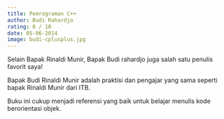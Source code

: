 ```yaml
---
title: Pemrograman C++
author: Budi Rahardjo
rating: 8 / 10
date: 05-06-2014
image: budi-cplusplus.jpg
---
```


Selain Bapak Rinaldi Munir, Bapak Budi rahardjo juga salah satu penulis favorit saya! 

Bapak Budi Rinaldi Munir adalah praktisi dan pengajar yang sama seperti bapak Rinaldi Munir dari ITB. 

Buku ini cukup menjadi referensi yang baik untuk belajar menulis kode berorientasi objek. 